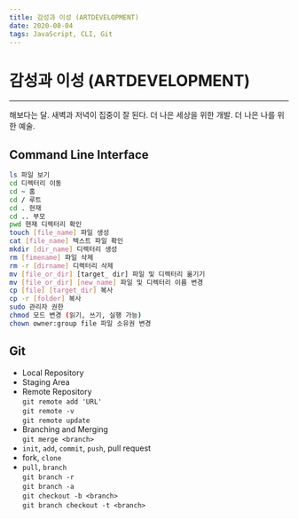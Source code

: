 ```yaml
---
title: 감성과 이성 (ARTDEVELOPMENT)
date: 2020-08-04
tags: JavaScript, CLI, Git
---
```


# 감성과 이성 (ARTDEVELOPMENT)

---

해보다는 달. 새벽과 저녁이 집중이 잘 된다.
더 나은 세상을 위한 개발. 더 나은 나를 위한 예술.

## Command Line Interface

```bash
ls 파일 보기
cd 디렉터리 이동
cd ~ 홈
cd / 루트
cd . 현재
cd .. 부모
pwd 현재 디렉터리 확인
touch [file_name] 파일 생성
cat [file_name] 텍스트 파일 확인
mkdir [dir_name] 디렉터리 생성
rm [fimename] 파일 삭제
rm -r [dirname] 디렉터리 삭제
mv [file_or_dir] [target_ dir] 파일 및 디렉터리 옮기기
mv [file_or_dir] [new_name] 파일 및 디렉터리 이름 변경
cp [file] [target_dir] 복사
cp -r [folder] 복사
sudo 관리자 권한
chmod 모드 변경 (읽기, 쓰기, 실행 가능)
chown owner:group file 파일 소유권 변경
```

## Git

- Local Repository
- Staging Area
- Remote Repository <br/>
  `git remote add 'URL'` <br/>
  `git remote -v` <br/>
  `git remote update`
- Branching and Merging <br/>
  `git merge <branch>`
- `init`, `add`, `commit`, `push`, pull request
- fork, `clone`
- `pull`, `branch` <br/>
  `git branch -r` <br/>
  `git branch -a` <br/>
  `git checkout -b <branch>` <br/>
  `git branch checkout -t <branch>`
